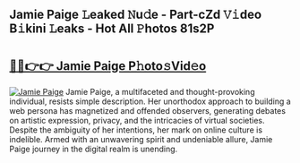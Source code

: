 ## Jamie Paige 𝙻eaked 𝙽u𝚍e - Part-cZd 𝚅𝚒deo B𝚒kini 𝙻eaks - Hot All 𝙿hotos 81s2P

# <h2><a href="http://ld40ae.urlbe.top/?page=Jamie+Paige">🔗🔗👉👉 Jamie Paige P𝚑oto𝚜Vid𝚎o</a></h2>

[![Jamie Paige](https://i.imgur.com/eBuTRDB.gif)](http://ld40ae.urlbe.top/?page=Jamie+Paige)
Jamie Paige, a multifaceted and thought-provoking individual, resists simple description. Her unorthodox approach to building a web persona has magnetized and offended observers, generating debates on artistic expression, privacy, and the intricacies of virtual societies. Despite the ambiguity of her intentions, her mark on online culture is indelible. Armed with an unwavering spirit and undeniable allure, Jamie Paige journey in the digital realm is unending.

